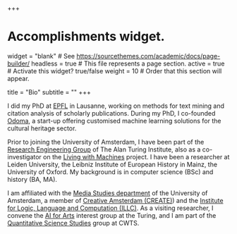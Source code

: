+++
# Accomplishments widget.
widget = "blank"  # See https://sourcethemes.com/academic/docs/page-builder/
headless = true  # This file represents a page section.
active = true  # Activate this widget? true/false
weight = 10  # Order that this section will appear.

title = "Bio"
subtitle = ""
+++

I did my PhD at [EPFL](https://www.epfl.ch/en) in Lausanne, working on methods for text mining and citation analysis of scholarly publications. During my PhD, I co-founded [Odoma](https://www.odoma.ch), a start-up offering customised machine learning solutions for the cultural heritage sector. 

Prior to joining the University of Amsterdam, I have been part of the [Research Engineering Group](https://www.turing.ac.uk/research/research-engineering) of The Alan Turing Institute, also as a co-investigator on the [Living with Machines](http://livingwithmachines.ac.uk) project. I have been a researcher at Leiden University, the Leibniz Institute of European History in Mainz, the University of Oxford. My background is in computer science (BSc) and history (BA, MA).

I am affiliated with the [Media Studies department](https://www.uva.nl/en/discipline/media-studies/media-studies.html) of the University of Amsterdam, a member of [Creative Amsterdam (CREATE)](https://www.create.humanities.uva.nl)) and the [Institute for Logic, Language and Computation (ILLC)](https://www.illc.uva.nl). As a visiting researcher, I convene the [AI for Arts](https://www.turing.ac.uk/research/interest-groups/ai-arts) interest group at the Turing, and I am part of the [Quantitative Science Studies](https://www.cwts.nl/research/research-groups/quantitative-science-studies) group at CWTS.